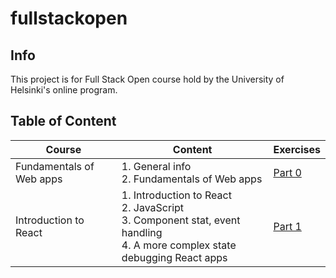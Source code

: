 # fullstackopen

## Info
This project is for Full Stack Open course hold by the University of Helsinki's online program.

## Table of Content
|Course|Content|Exercises|
|---|---|---|
|Fundamentals of Web apps|1. General info<br>2. Fundamentals of Web apps|[Part 0](./part0/README.md)|
|Introduction to React|1. Introduction to React<br>2. JavaScript<br>3. Component stat, event handling<br>4. A more complex state debugging React apps|[Part 1](./part0/README.md)|

